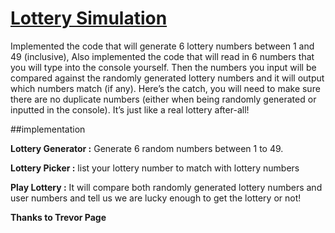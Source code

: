 # [Lottery Simulation](https://github.com/fatmazaman/Lottery-Simulation)


Implemented the code that will generate 6 lottery numbers between 1 and 49 (inclusive), Also implemented the code that will read in 6 numbers that you will type into the console yourself. Then the numbers you input will be compared against the randomly generated lottery numbers and it will output which numbers match (if any).
Here’s the catch, you will need to make sure there are no duplicate numbers (either when being randomly generated or inputted in the console). It’s just like a real lottery after-all!

##implementation

__Lottery Generator :__ Generate 6 random numbers between 1 to 49.

__Lottery Picker :__ list your lottery number to match with lottery numbers

__Play Lottery :__ It will compare both randomly generated lottery numbers and user numbers and tell us we are lucky enough to get the lottery or not!


__Thanks to Trevor Page__

